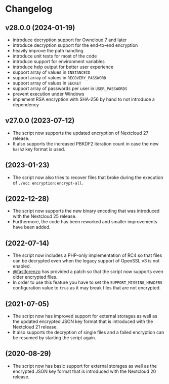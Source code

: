 # Changelog

## v28.0.0 (2024-01-19)

* introduce decryption support for Owncloud 7 and later
* introduce decryption support for the end-to-end encryption
* heavily improve the path handling
* introduce unit tests for most of the code
* introduce support for environment variables
* introduce help output for better user experience
* support array of values in `INSTANCEID`
* support array of values in `RECOVERY_PASSWORD`
* support array of values in `SECRET`
* support array of passwords per user in `USER_PASSWORDS`
* prevent execution under Windows
* implement RSA encryption with SHA-256 by hand to not introduce a dependency

## v27.0.0 (2023-07-12)

* The script now supports the updated encryption of Nextcloud 27 release.
* It also supports the increased PBKDF2 iteration count in case the new `hash2` key format is used.

## (2023-01-23)

* The script now also tries to recover files that broke during the execution of `./occ encryption:encrypt-all`.

## (2022-12-28)

* The script now supports the new binary encoding that was introduced with the Nextcloud 25 release.
* Furthermore, the code has been reworked and smaller improvements have been added.

## (2022-07-14)

* The script now includes a PHP-only implementation of RC4 so that files can be decrypted even when the legacy support of OpenSSL v3 is not enabled.
* [@fastlorenzo](https://github.com/fastlorenzo) has provided a patch so that the script now supports even older encrypted files.
* In order to use this feature you have to set the `SUPPORT_MISSING_HEADERS` configuration value to `true` as it may break files that are not encrypted.

## (2021-07-05)

* The script now has improved support for external storages as well as the updated encrypted JSON key format that is introduced with the Nextcloud 21 release.
* It also supports the decryption of single files and a failed encryption can be resumed by starting the script again.

## (2020-08-29)

* The script now has basic support for external storages as well as the encrypted JSON key format that is introduced with the Nextcloud 20 release.
